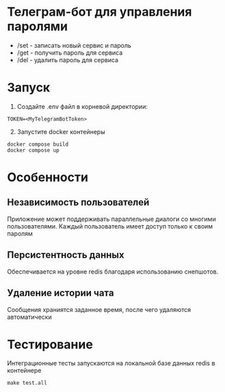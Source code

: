 # Телеграм-бот для управления паролями
* /set - записать новый сервис и пароль
* /get - получить пароль для сервиса
* /del - удалить пароль для сервиса
# Запуск
1. Создайте .env файл в корневой директории:
```dotenv
TOKEN=<MyTelegramBotToken>
```
2. Запустите docker контейнеры
```shell
docker compose build
docker compose up
```
# Особенности
## Независимость пользователей
Приложение может поддерживать параллельные диалоги со многими пользователями. Каждый пользователь имеет доступ только к своим паролям
## Персистентность данных
Обеспечивается на уровне redis благодаря использованию снепшотов.
## Удаление истории чата
Сообщения храниятся заданное время, после чего удаляются автоматически

# Тестирование
Интеграционные тесты запускаются на локальной базе данных redis в контейнере
```shell
make test.all
``` 
